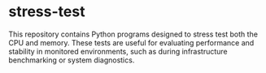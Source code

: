 # stress-test
This repository contains Python programs designed to stress test both the CPU and memory. These tests are useful for evaluating performance and stability in monitored environments, such as during infrastructure benchmarking or system diagnostics.
